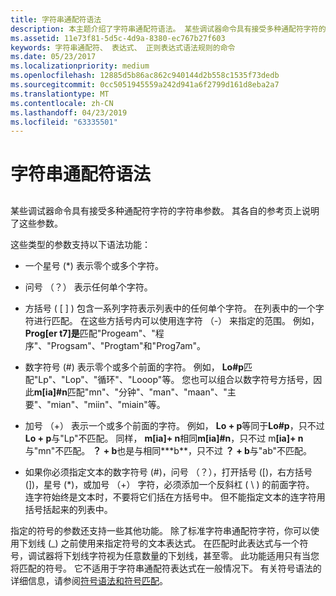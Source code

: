 ```yaml
---
title: 字符串通配符语法
description: 本主题介绍了字符串通配符语法。 某些调试器命令具有接受多种通配符字符的字符串参数。
ms.assetid: 11e73f81-5d5c-4d9a-8380-ec767b27f603
keywords: 字符串通配符、 表达式、 正则表达式语法规则的命令
ms.date: 05/23/2017
ms.localizationpriority: medium
ms.openlocfilehash: 12885d5b86ac862c940144d2b558c1535f73dedb
ms.sourcegitcommit: 0cc5051945559a242d941a6f2799d161d8eba2a7
ms.translationtype: MT
ms.contentlocale: zh-CN
ms.lasthandoff: 04/23/2019
ms.locfileid: "63335501"
---
```

# <a name="string-wildcard-syntax"></a>字符串通配符语法


## <span id="ddk_string_wildcard_syntax_dbg"></span><span id="DDK_STRING_WILDCARD_SYNTAX_DBG"></span>


某些调试器命令具有接受多种通配符字符的字符串参数。 其各自的参考页上说明了这些参数。

这些类型的参数支持以下语法功能：

- 一个星号 (\*) 表示零个或多个字符。

- 问号 （？） 表示任何单个字符。

- 方括号 ( \[ \] ) 包含一系列字符表示列表中的任何单个字符。 在列表中的一个字符进行匹配。 在这些方括号内可以使用连字符 （-） 来指定的范围。 例如， **Prog\[er t7\]是**匹配"Progeam"、"程序"、"Progsam"、"Progtam"和"Prog7am"。

- 数字符号 (\#) 表示零个或多个前面的字符。 例如， **Lo\#p**匹配"Lp"、"Lop"、"循环"、"Looop"等。 您也可以组合以数字符号方括号，因此**m\[ia\]\#n**匹配"mn"、"分钟"、"man"、"maan"、"主要"、"mian"、"miin"、"miain"等。

- 加号 （+） 表示一个或多个前面的字符。 例如， **Lo + p**等同于**Lo\#p**，只不过**Lo + p**与"Lp"不匹配。 同样， **m\[ia\]+ n**相同**m\[ia\]\#n**，只不过 m<strong>\[ia\]+ n</strong>与"mn"不匹配。 **？ + b**也是与相同**\*b**，只不过 **？ + b**与"ab"不匹配。

- 如果你必须指定文本的数字符号 (\#)，问号 （？），打开括号 (\[)，右方括号 (\])，星号 (\*)，或加号 （+） 字符，必须添加一个反斜杠 ( \\ ) 的前面字符。 连字符始终是文本时，不要将它们括在方括号中。 但不能指定文本的连字符用括号括起来的列表中。

指定的符号的参数还支持一些其他功能。 除了标准字符串通配符字符，你可以使用下划线 (\_) 之前使用来指定符号的文本表达式。 在匹配时此表达式与一个符号，调试器将下划线字符视为任意数量的下划线，甚至零。 此功能适用只有当您将匹配的符号。 它不适用于字符串通配符表达式在一般情况下。 有关符号语法的详细信息，请参阅[符号语法和符号匹配](symbol-syntax-and-symbol-matching.md)。

 

 





